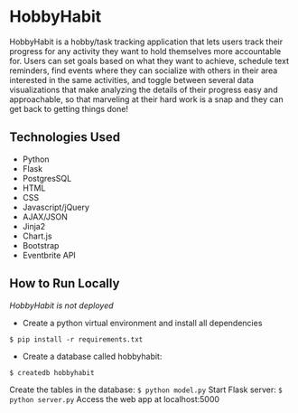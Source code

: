 # HobbyHabit
HobbyHabit is a hobby/task tracking application that lets users track their progress for any activity they want to hold themselves more accountable for. Users can set goals based on what they want to achieve, schedule text reminders, find events where they can socialize with others in their area interested in the same activities, and toggle between several data visualizations that make analyzing the details of their progress easy and approachable, so that marveling at their hard work is a snap and they can get back to getting things done! 

## Technologies Used
* Python
* Flask
* PostgresSQL
* HTML
* CSS
* Javascript/jQuery
* AJAX/JSON
* Jinja2
* Chart.js
* Bootstrap
* Eventbrite API

## How to Run Locally
*HobbyHabit is not deployed*

* Create a python virtual environment and install all dependencies

`$ pip install -r requirements.txt`

* Create a database called hobbyhabit:

`$ createdb hobbyhabit`

Create the tables in the database:
`$ python model.py`
Start Flask server:
`$ python server.py`
Access the web app at localhost:5000